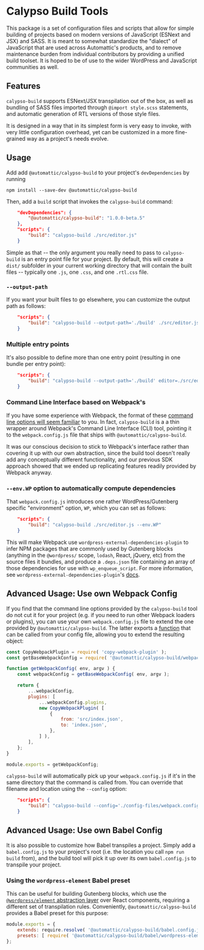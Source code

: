 # Calypso Build Tools

This package is a set of configuration files and scripts that allow for simple building of projects based on modern versions of JavaScript (ESNext and JSX) and SASS. It is meant to somewhat standardize the "dialect" of JavaScript that are used across Automattic's products, and to remove maintenance burden from individual contributors by providing a unified build toolset. It is hoped to be of use to the wider WordPress and JavaScript communities as well.

## Features

`calypso-build` supports ESNext/JSX transpilation out of the box, as well as bundling of SASS files imported through `@import style.scss` statements, and automatic generation of RTL versions of those style files.

It is designed in a way that in its simplest form is very easy to invoke, with very little configuration overhead, yet can be customized in a more fine-grained way as a project's needs evolve.

## Usage

Add add `@automattic/calypso-build` to your project's `devDependencies` by running

```
npm install --save-dev @automattic/calypso-build
```

Then, add a `build` script that invokes the `calypso-build` command:

```json
	"devDependencies": {
        "@automattic/calypso-build": "1.0.0-beta.5"
    },
	"scripts": {
		"build": "calypso-build ./src/editor.js"
	}
```

Simple as that -- the only argument you really need to pass to `calypso-build` is an entry point file for your project. By default, this will create a `dist/` subfolder in your current working directory that will contain the built files -- typically one `.js`, one `.css`, and one `.rtl.css` file.

### `--output-path`

If you want your built files to go elsewhere, you can customize the output path as follows:

```json
	"scripts": {
		"build": "calypso-build --output-path='./build' ./src/editor.js"
	}
```

### Multiple entry points

It's also possible to define more than one entry point (resulting in one bundle per entry point):

```json
	"scripts": {
		"build": "calypso-build --output-path='./build' editor=./src/editor.js view=./src/view.js"
	}
```

### Command Line Interface based on Webpack's

If you have some experience with Webpack, the format of these [command line options will seem familiar](https://webpack.js.org/api/cli/) to you. In fact, `calypso-build` is a a thin wrapper around Webpack's Command Line Interface (CLI) tool, pointing it to the `webpack.config.js` file that ships with `@automattic/calypso-build`.

It was our conscious decision to stick to Webpack's interface rather than covering it up with our own abstraction, since the build tool doesn't really add any conceptually different functionality, and our previous SDK approach showed that we ended up replicating features readily provided by Webpack anyway.

### `--env.WP` option to automatically compute dependencies

That `webpack.config.js` introduces one rather WordPress/Gutenberg specific "environment" option, `WP`, which you can set as follows:

```json
	"scripts": {
		"build": "calypso-build ./src/editor.js --env.WP"
	}
```

This will make Webpack use `wordpress-external-dependencies-plugin` to infer NPM packages that are commonly used by Gutenberg blocks (anything in the `@wordpress/` scope, `lodash`, React, jQuery, etc) from the source files it bundles, and produce a `.deps.json` file containing an array of those dependencies for use with `wp_enqueue_script`. For more information, see `wordpress-external-dependencies-plugin`'s [docs](../wordpress-external-dependencies-plugin/README.md).

## Advanced Usage: Use own Webpack Config

If you find that the command line options provided by the `calypso-build` tool do not cut it for your project (e.g. if you need to run other Webpack loaders or plugins), you can use your own `webpack.config.js` file to extend the one provided by `@automattic/calypso-build`. The latter exports a [function](https://webpack.js.org/configuration/configuration-types#exporting-a-function) that can be called from your config file, allowing you to extend the resulting object:

```js
const CopyWebpackPlugin = require( 'copy-webpack-plugin' );
const getBaseWebpackConfig = require( '@automattic/calypso-build/webpack.config.js' );

function getWebpackConfig( env, argv ) {
	const webpackConfig = getBaseWebpackConfig( env, argv );

	return {
		...webpackConfig,
		plugins: [
			...webpackConfig.plugins,
			new CopyWebpackPlugin( [
				{
					from: 'src/index.json',
					to: 'index.json',
				},
			] ),
		],
	};
}

module.exports = getWebpackConfig;
```

`calypso-build` will automatically pick up your `webpack.config.js` if it's in the same directory that the command is called from. You can override that filename and location using the `--config` option:

```json
	"scripts": {
		"build": "calypso-build --config='./config-files/webpack.config.js' ./src/editor.js"
	}
```

## Advanced Usage: Use own Babel Config

It is also possible to customize how Babel transpiles a project. Simply add a `babel.config.js` to your project's root (i.e. the location you call `npm run build` from), and the build tool will pick it up over its own `babel.config.js` to transpile your project.

### Using the `wordpress-element` Babel preset

This can be useful for building Gutenberg blocks, which use the [`@wordpress/element` abstraction layer](https://www.npmjs.com/package/@wordpress/element) over React components, requiring a different set of transpilation rules. Conveniently, `@automattic/calypso-build` provides a Babel preset for this purpose:

```js
module.exports = {
	extends: require.resolve( '@automattic/calypso-build/babel.config.js' ),
	presets: [ require( '@automattic/calypso-build/babel/wordpress-element' ) ],
};
```
